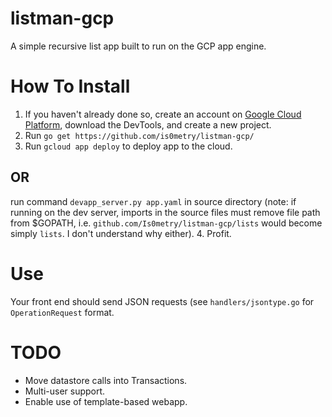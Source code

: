 # listman-gcp
A simple recursive list app built to run on the GCP app engine. 

# How To Install
1. If you haven't already done so, create an account on [Google Cloud Platform](https://cloud.google.com), download the DevTools, and create a new project.
2. Run `go get https://github.com/is0metry/listman-gcp/`
3. Run `gcloud app deploy` to deploy app to the cloud.
## OR
  run command `devapp_server.py app.yaml` in source directory (note: if running on the dev server, imports in the source files must remove file path from $GOPATH, i.e. `github.com/Is0metry/listman-gcp/lists` would become simply `lists`. I don't understand why either).
4. Profit.

# Use
Your front end should send JSON requests (see `handlers/jsontype.go` for `OperationRequest` format.
# TODO
* Move datastore calls into Transactions.
* Multi-user support.
* Enable use of template-based webapp.
